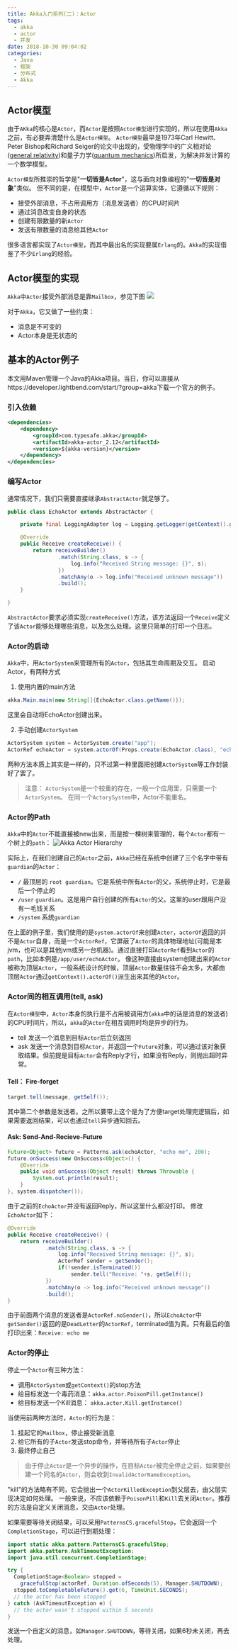 ```yaml
---
title: Akka入门系列(二)：Actor
tags:
  - akka
  - actor
  - 并发
date: 2018-10-30 09:04:02
categories: 
  - Java
  - 框架
  - 分布式
  - Akka
---
```



## Actor模型
由于`AKka`的核心是`Actor`，而`Actor`是按照`Actor模型`进行实现的，所以在使用`Akka`之前，有必要弄清楚什么是`Actor模型`。
`Actor模型`最早是1973年Carl Hewitt、Peter Bishop和Richard Seiger的论文中出现的，受物理学中的广义相对论([general relativity](https://en.wikipedia.org/wiki/General_relativity))和量子力学([quantum mechanics](https://en.wikipedia.org/wiki/Quantum_mechanics))所启发，为解决并发计算的一个数学模型。

`Actor模型`所推崇的哲学是"**一切皆是Actor**"，这与面向对象编程的"**一切皆是对象**"类似。
但不同的是，在模型中，`Actor`是一个运算实体，它遵循以下规则：
- 接受外部消息，不占用调用方（消息发送者）的CPU时间片
- 通过消息改变自身的状态
- 创建有限数量的新`Actor`
- 发送有限数量的消息给其他`Actor`

很多语言都实现了`Actor模型`，而其中最出名的实现要属`Erlang`的。`Akka`的实现借鉴了不少`Erlang`的经验。

## Actor模型的实现
`Akka`中`Actor`接受外部消息是靠`Mailbox`，参见下图
![](/images/2018/10/actor-model.png)

对于`Akka`，它又做了一些约束：
- 消息是不可变的
- Actor本身是无状态的

## 基本的Actor例子
本文用Maven管理一个Java的Akka项目。当日，你可以直接从https://developer.lightbend.com/start/?group=akka下载一个官方的例子。
### 引入依赖
```xml
<dependencies>
    <dependency>
        <groupId>com.typesafe.akka</groupId>
        <artifactId>akka-actor_2.12</artifactId>
        <version>${akka-version}</version>
    </dependency>
</dependencies>
```

### 编写Actor
通常情况下，我们只需要直接继承`AbstractActor`就足够了。
```java
public class EchoActor extends AbstractActor {

    private final LoggingAdapter log = Logging.getLogger(getContext().getSystem(), this);

    @Override
    public Receive createReceive() {
        return receiveBuilder()
                .match(String.class, s -> {
                    log.info("Received String message: {}", s);
                })
                .matchAny(o -> log.info("Received unknown message"))
                .build();
    }

}
```
`AbstractActor`要求必须实现`createReceive()`方法，该方法返回一个`Receive`定义了该`Actor`能够处理哪些消息，以及怎么处理。这里只简单的打印一个日志。

### Actor的启动
`Akka`中，用`ActorSystem`来管理所有的`Actor`，包括其生命周期及交互。
启动Actor，有两种方式
1. 使用内置的main方法
```java
akka.Main.main(new String[]{EchoActor.class.getName()});
```
这里会自动将EchoActor创建出来。

2. 手动创建`ActorSystem`
```java
ActorSystem system = ActorSystem.create("app");
ActorRef echoActor = system.actorOf(Props.create(EchoActor.class), "echoActor");
```
两种方法本质上其实是一样的，只不过第一种里面把创建`ActorSystem`等工作封装好了罢了。

> 注意：
> `ActorSystem`是一个较重的存在，一般一个应用里，只需要一个`ActorSystem`。
> 在同一个`ActorySystem`中，Actor不能重名。

### Actor的Path
`Akka`中的`Actor`不能直接被new出来，而是按一棵树来管理的，每个`Actor`都有一个树上的`path`：
![Akka Actor Hierarchy](/images/2018/10/actor_top_tree.png)


实际上，在我们创建自己的`Actor`之前，`Akka`已经在系统中创建了三个名字中带有`guardian`的`Actor`：
- `/` 最顶层的 `root guardian`。它是系统中所有`Actor`的父，系统停止时，它是最后一个停止的
- `/user` `guardian`。这是用户自行创建的所有`Actor`的父。这里的user跟用户没有一毛钱关系
- `/system` 系统`guardian`

在上面的例子里，我们使用的是`system.actorOf`来创建`Actor`，`actorOf`返回的并不是`Actor`自身，而是一个`ActorRef`，它屏蔽了`Actor`的具体物理地址(可能是本jvm，也可以是其他jvm或另一台机器)。通过直接打印`ActorRef`看到`Actor`的`path`，比如本例是`/app/user/echoActor`。
像这种直接由system创建出来的`Actor`被称为顶层`Actor`，一般系统设计的时候，顶层`Actor`数量往往不会太多，大都由顶层`Actor`通过`getContext().actorOf()`派生出来其他的`Actor`。


### Actor间的相互调用(tell, ask)
在`Actor模型`中，`Actor`本身的执行是不占用被调用方(`akka`中的话是消息的发送者)的CPU时间片，所以，`akka`的`Actor`在相互调用时均是异步的行为。
- tell 发送一个消息到目标`Actor`后立刻返回
- ask 发送一个消息到目标`Actor`，并返回一个`Future`对象，可以通过该对象获取结果。但前提是目标`Actor`会有Reply才行，如果没有Reply，则抛出超时异常。

#### Tell： Fire-forget
```java
target.tell(message, getSelf());
```
其中第二个参数是发送者。之所以要带上这个是为了方便target处理完逻辑后，如果需要返回结果，可以也通过`tell`异步通知回去。
#### Ask: Send-And-Recieve-Future
```java
Future<Object> future = Patterns.ask(echoActor, "echo me", 200);
future.onSuccess(new OnSuccess<Object>() {
    @Override
    public void onSuccess(Object result) throws Throwable {
        System.out.println(result);
    }
}, system.dispatcher());
```
由于之前的`EchoActor`并没有返回Reply，所以这里什么都没打印。
修改`EchoActor`如下：
```java
@Override
public Receive createReceive() {
    return receiveBuilder()
            .match(String.class, s -> {
                log.info("Received String message: {}", s);
                ActorRef sender = getSender();
                if(!sender.isTerminated())
                    sender.tell("Receive: "+s, getSelf());
            })
            .matchAny(o -> log.info("Received unknown message"))
            .build();
}
```
由于前面两个消息的发送者是`ActorRef.noSender()`，所以`EchoActor`中`getSender()`返回的是`DeadLetter`的`ActorRef`，terminated值为真。只有最后的值打印出来：`Receive: echo me`


### Actor的停止
停止一个`Actor`有三种方法：
- 调用`ActorSystem`或`getContext()`的stop方法
- 给目标发送一个毒药消息：`akka.actor.PoisonPill.getInstance()`
- 给目标发送一个Kill消息： `akka.actor.Kill.getInstance()`

当使用前两种方法时，`Actor`的行为是：
1. 挂起它的`Mailbox`，停止接受新消息
2. 给它所有的子`Actor`发送stop命令，并等待所有子`Actor`停止
3. 最终停止自己

>由于停止`Actor`是一个异步的操作，在目标`Actor`被完全停止之前，如果要创建一个同名的`Actor`，则会收到`InvalidActorNameException`。

"kill"的方法略有不同，它会抛出一个`ActorKilledException`到父层去，由父层实现决定如何处理。
一般来说，不应该依赖于`PoisonPill`和`Kill`去关闭`Actor`。推荐的方法是自定义关闭消息，交由`Actor`处理。

如果需要等待关闭结果，可以采用`PatternsCS.gracefulStop`，它会返回一个`CompletionStage`，可以进行到期处理：
```java
import static akka.pattern.PatternsCS.gracefulStop;
import akka.pattern.AskTimeoutException;
import java.util.concurrent.CompletionStage;

try {
  CompletionStage<Boolean> stopped =
    gracefulStop(actorRef, Duration.ofSeconds(5), Manager.SHUTDOWN);
  stopped.toCompletableFuture().get(6, TimeUnit.SECONDS);
  // the actor has been stopped
} catch (AskTimeoutException e) {
  // the actor wasn't stopped within 5 seconds
}
```
发送一个自定义的消息，如`Manager.SHUTDOWN`，等待关闭，如果6秒未关闭，再去处理。

